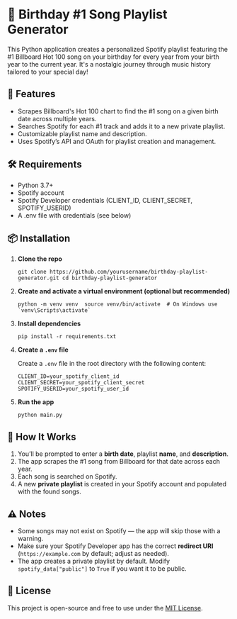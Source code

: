 <h1>🎵 Birthday #1 Song Playlist Generator</h1>
<p>This Python application creates a personalized Spotify playlist featuring the #1 Billboard Hot 100 song on your birthday for every year from your birth year to the current year. It's a nostalgic journey through music history tailored to your special day!</p>

<h2>🚀 Features</h2>
<ul>
<li>Scrapes Billboard's Hot 100 chart to find the #1 song on a given birth date across multiple years.</li>
<li>Searches Spotify for each #1 track and adds it to a new private playlist.</li>
<li>Customizable playlist name and description.</li>
<li>Uses Spotify’s API and OAuth for playlist creation and management.</li>
</ul>

<h2>🛠️ Requirements</h2>
<ul>
<li>Python 3.7+</li>
<li>Spotify account</li>
<li>Spotify Developer credentials (CLIENT_ID, CLIENT_SECRET, SPOTIFY_USERID)</li>
<li>A .env file with credentials (see below)</li>
</ul>

<h2>📦 Installation</h2>
  <ol>
    <li><strong>Clone the repo</strong>
      <pre><code>git clone https://github.com/yourusername/birthday-playlist-generator.git cd birthday-playlist-generator</code></pre>
    </li>
    <li><strong>Create and activate a virtual environment (optional but recommended)</strong>
      <pre><code>python -m venv venv  source venv/bin/activate  # On Windows use `venv\Scripts\activate`</code></pre>
    </li>
    <li><strong>Install dependencies</strong>
      <pre><code>pip install -r requirements.txt</code></pre>
    </li>
    <li><strong>Create a <code>.env</code> file</strong>
      <p>Create a <code>.env</code> file in the root directory with the following content:</p>
      <pre><code>CLIENT_ID=your_spotify_client_id
CLIENT_SECRET=your_spotify_client_secret
SPOTIFY_USERID=your_spotify_user_id</code></pre>
    </li>
    <li><strong>Run the app</strong>
      <pre><code>python main.py</code></pre>
    </li>
  </ol>

  <h2>🧠 How It Works</h2>
  <ol>
    <li>You’ll be prompted to enter a <strong>birth date</strong>, playlist <strong>name</strong>, and <strong>description</strong>.</li>
    <li>The app scrapes the #1 song from Billboard for that date across each year.</li>
    <li>Each song is searched on Spotify.</li>
    <li>A new <strong>private playlist</strong> is created in your Spotify account and populated with the found songs.</li>
  </ol>

  <h2>⚠️ Notes</h2>
  <ul>
    <li>Some songs may not exist on Spotify — the app will skip those with a warning.</li>
    <li>Make sure your Spotify Developer app has the correct <strong>redirect URI</strong> (<code>https://example.com</code> by default; adjust as needed).</li>
    <li>The app creates a private playlist by default. Modify <code>spotify_data["public"]</code> to <code>True</code> if you want it to be public.</li>
  </ul>

  <h2>📄 License</h2>
  <p>This project is open-source and free to use under the <a href="#">MIT License</a>.</p>
